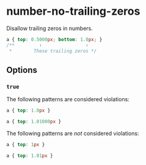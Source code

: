 # number-no-trailing-zeros

Disallow trailing zeros in numbers.

```css
a { top: 0.5000px; bottom: 1.0px; }
/**         ↑                ↑
 *        These trailing zeros */
```

## Options

### `true`

The following patterns are considered violations:

```css
a { top: 1.0px }
```

```css
a { top: 1.01000px }
```

The following patterns are *not* considered violations:

```css
a { top: 1px }
```

```css
a { top: 1.01px }
```
